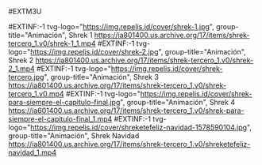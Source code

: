 #EXTM3U

#EXTINF:-1 tvg-logo="https://img.repelis.id/cover/shrek-1.jpg", group-title="Animación", Shrek 1
https://ia801400.us.archive.org/17/items/shrek-tercero_1.v0/shrek-1_1.mp4
#EXTINF:-1 tvg-logo="https://img.repelis.id/cover/shrek-2.jpg", group-title="Animación", Shrek 2
https://ia801400.us.archive.org/17/items/shrek-tercero_1.v0/shrek-2_1.mp4
#EXTINF:-1 tvg-logo="https://img.repelis.id/cover/shrek-tercero.jpg", group-title="Animación", Shrek 3
https://ia801400.us.archive.org/17/items/shrek-tercero_1.v0/shrek-tercero_1.v0.mp4
#EXTINF:-1 tvg-logo="https://img.repelis.id/cover/shrek-para-siempre-el-capitulo-final.jpg", group-title="Animación", Shrek 4
https://ia601400.us.archive.org/17/items/shrek-tercero_1.v0/shrek-para-siempre-el-capitulo-final_1.mp4
#EXTINF:-1 tvg-logo="https://img.repelis.id/cover/shreketefeliz-navidad-1578590104.jpg", group-title="Animación", Shrek Navidad
https://ia801400.us.archive.org/17/items/shrek-tercero_1.v0/shreketefeliz-navidad_1.mp4
